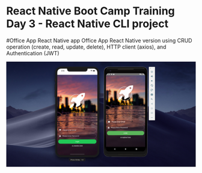 # React Native Boot Camp Training Day 3 - React Native CLI project

#Office App React Native app Office App React Native version using CRUD operation (create, read, update, delete), HTTP client (axios), and Authentication (JWT) 

![screenshot](./screenshot.png)
